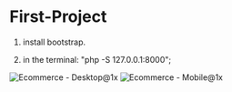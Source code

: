 # First-Project

1. install bootstrap.

2. in the terminal: "php -S 127.0.0.1:8000";

![Ecommerce - Desktop@1x](https://user-images.githubusercontent.com/90898960/135295229-6e575a36-fe68-4e3a-afb7-8f8be806cfd3.jpg)
![Ecommerce - Mobile@1x](https://user-images.githubusercontent.com/90898960/135295237-fe929577-3ba2-4a45-8e39-e993139c66ed.jpg)
